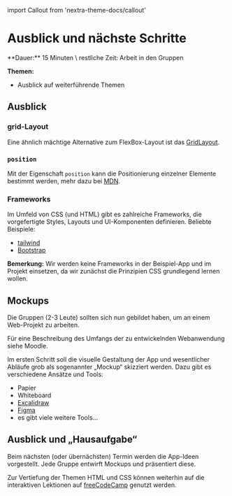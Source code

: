 import Callout from 'nextra-theme-docs/callout'

# Ausblick und nächste Schritte

<Callout>
  **Dauer:** 15 Minuten \
  restliche Zeit: Arbeit in den Gruppen

  **Themen:**
  - Ausblick auf weiterführende Themen
</Callout>

## Ausblick

### grid-Layout

Eine ähnlich mächtige Alternative zum FlexBox-Layout ist das [GridLayout](https://developer.mozilla.org/en-US/docs/Web/CSS/CSS_Grid_Layout).

### `position` 
Mit der Eigenschaft `position` kann die Positionierung einzelner Elemente
bestimmt werden, mehr dazu bei [MDN](https://developer.mozilla.org/en-US/docs/Web/CSS/position).

### Frameworks

Im Umfeld von CSS (und HTML) gibt es zahlreiche Frameworks, die vorgefertigte 
Styles, Layouts und UI-Komponenten definieren. Beliebte Beispiele:

- [tailwind](https://tailwindcss.com)
- [Bootstrap](https://getbootstrap.com)

**Bemerkung:** 
Wir werden keine Frameworks in der Beispiel-App und im Projekt 
einsetzen, da wir zunächst die Prinzipien CSS grundlegend lernen wollen.

## Mockups 

Die Gruppen (2-3 Leute) sollten sich nun gebildet haben, um
an einem Web-Projekt zu arbeiten.

Für eine Beschreibung des Umfangs der zu entwickelnden Webanwendung 
siehe Moodle.

Im ersten Schritt soll die visuelle Gestaltung der App und wesentlicher
Abläufe grob als sogenannter „Mockup“ skizziert werden. Dazu gibt
es verschiedene Ansätze und Tools:

- Papier
- Whiteboard
- [Excalidraw](https://www.excalidraw.com)
- [Figma](https://www.figma.com)
- es gibt viele weitere Tools…

## Ausblick und „Hausaufgabe“

Beim nächsten (oder übernächsten) Termin werden die App-Ideen 
vorgestellt. Jede Gruppe entwirft Mockups und präsentiert diese.

Zur Vertiefung der Themen HTML und CSS können weiterhin auf 
die interaktiven Lektionen auf [freeCodeCamp](https://freeCodeCamp.org)
genutzt werden.